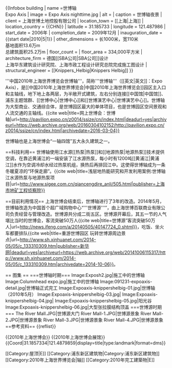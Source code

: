 {{Infobox building
| name        =世博轴<br>Expo Axis
| image                = Expo Axis nighttime.jpg
| alt                  =
| caption              = 世博轴夜景
| client               = 上海世博土地控股有限公司
| location_town        = [[上海|上海]]
| location_country     = {{CHN}}
| latitude             = 31.185733
| longitude            = 121.487986
| start_date           = 2006年
| completion_date      = 2009年12月
| inauguration_date    = {{start date|2010|5|1}}
| other_dimensions     = 长1000米，宽110米<br>基地面积13.6万m<br>总建筑面积25.2万m
| floor_count          =
| floor_area           = 334,000平方米
| architecture_firm    = 德国[[SBA公司|SBA公司]]设计<br>上海华东建筑设计研究院、上海市政工程设计研究总院完成施工图设计
| structural_engineer  = [[Knippers_Helbig|Knippers Helbig]]
}}

'''中国2010年上海世界博览会世博轴'''，简称'''世博轴'''（[[英文|英文]]：Expo Axis），是[[中国2010年上海世界博览会|中国2010年上海世界博览会]]园区主入口和主轴线，地下地上各两层，为半敞开式建筑，左右分别连接[[中国馆|中国馆]]、浦东主题馆群、[[世博中心|世博中心]]和[[世博演艺中心|世博演艺中心]]。世博轴为大型商业、交通综合体，是世博园区最大的单体项目，也是世博园区空间景观和人流交通的主轴线。<ref>{{cite web|title=网上世博会：世博轴|url=http://pavilion.expo.cn/z0014/ssize/cn/index.html|deadurl=yes|archiveurl=https://web.archive.org/web/20160304102152/http://pavilion.expo.cn/z0014/ssize/cn/index.html|archivedate=2016-03-04}}</ref>

世博轴也是上海世博会“一轴四馆”五大永久建筑之一。

==科技利用==
世博轴使用江水源[[热泵|热泵]]和[[地源热泵|地源热泵]]技术提供空调，在靠近黄浦江的一端安装了江水源热泵，每小时有1200吨[[黄浦江|黄浦江]]水作为空调冷却水经过热泵机组，换热后再排回江中。这使得世博轴成为一条冬暖夏凉的“环保走廊”。<ref>{{cite web|title=浅层地热能研究和开发利用案例:世博轴江水源热泵与地源热泵项目|url=http://www.sigee.com.cn/qiancengdire_anli/505.html|publisher=上海市地矿工程侦察院}}</ref>

==目前利用情况==
上海世博会结束后，世博轴进行了3年的改造。2014年5月，世博轴改造为中国首个超广域购物中心“'''世博源'''”，由上海世博百联商业有限公司负责经营与管理改造。世博源共分成二街五区。世博源开幕后，其五一节的人气堪比当时的世博会，客流突破50万人<ref>{{cite web|title=世博源”客流突破50万人|url=http://news.ifeng.com/a/20140505/40147724_0.shtml}}</ref>，吃饭、坐火车都要排队<ref>{{cite web|title=重游世博园区 玩转世博源周边景点|url=http://www.sh.xinhuanet.com/2014-05/05/c_133310309.htm|publisher=新华网|deadurl=yes|archiveurl=https://web.archive.org/web/20141006115317/http://www.sh.xinhuanet.com/2014-05/05/c_133310309.htm|archivedate=2014-10-06}}</ref>。

== 图集 ==
===世博轴时期===
<gallery perrow=4>
Image:Exposh2.jpg|施工中的世博轴
Image:Columnhead expo.jpg|施工中的世博轴
Image:091231-expoaxis-detail.jpg|世博轴正式完工
Image:Expoaxis-knippershelbig-01.jpg|世博轴（2010年5月）
Image:Expoaxis-knippershelbig-03.jpg|
Image:Expoaxis-knippershelbig-04.jpg|
Image:Expoaxis-knippershelbig-05.jpg|阳光谷
Image:Expoaxis-knippershelbig-06.jpg|大型张拉膜结构顶盖
</gallery>
===世博源时期===
<gallery>
The River Mall.JPG|世博源大门
River Mall-1.JPG|世博源景象
River Mall-2.JPG|世博源景象
River Mall-3.JPG|世博源景象
River Mall-4.JPG|世博源景象
</gallery>
==参考资料==
{{reflist}}

{{2010年上海世博会}}
{{2010年上海世博会展馆}}
{{Coord|31.1857334|121.4879859|display=title|type:landmark|format=dms}}

[[Category:屋顶|E]]
[[Category:浦东新区建筑物|Category:浦东新区建筑物]]
[[Category:2010年上海世界博览会|轴]]
[[Category:2010年完工建築物|E]]